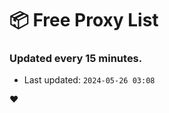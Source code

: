 # :package: Free Proxy List
### Updated every 15 minutes.

- Last updated: `2024-05-26 03:08`

:heart:
